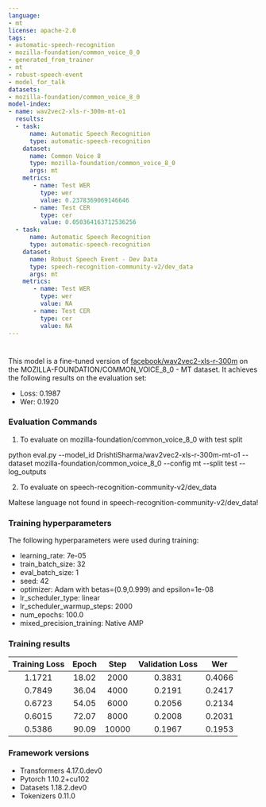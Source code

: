```yaml
---
language:
- mt
license: apache-2.0
tags:
- automatic-speech-recognition
- mozilla-foundation/common_voice_8_0
- generated_from_trainer
- mt
- robust-speech-event
- model_for_talk
datasets:
- mozilla-foundation/common_voice_8_0
model-index:
- name: wav2vec2-xls-r-300m-mt-o1
  results:
  - task: 
      name: Automatic Speech Recognition 
      type: automatic-speech-recognition
    dataset:
      name: Common Voice 8
      type: mozilla-foundation/common_voice_8_0
      args: mt
    metrics:
       - name: Test WER
         type: wer
         value: 0.2378369069146646
       - name: Test CER
         type: cer
         value: 0.050364163712536256       
  - task: 
      name: Automatic Speech Recognition
      type: automatic-speech-recognition
    dataset:
      name: Robust Speech Event - Dev Data
      type: speech-recognition-community-v2/dev_data
      args: mt
    metrics:
       - name: Test WER
         type: wer
         value: NA
       - name: Test CER
         type: cer
         value: NA
---
```


<!-- This model card has been generated automatically according to the information the Trainer had access to. You
should probably proofread and complete it, then remove this comment. -->

# 

This model is a fine-tuned version of [facebook/wav2vec2-xls-r-300m](https://huggingface.co/facebook/wav2vec2-xls-r-300m) on the MOZILLA-FOUNDATION/COMMON_VOICE_8_0 - MT dataset.
It achieves the following results on the evaluation set:
- Loss: 0.1987
- Wer: 0.1920

### Evaluation Commands

1. To evaluate on mozilla-foundation/common_voice_8_0 with test split

python eval.py --model_id DrishtiSharma/wav2vec2-xls-r-300m-mt-o1 --dataset mozilla-foundation/common_voice_8_0 --config mt --split test --log_outputs

2. To evaluate on speech-recognition-community-v2/dev_data

Maltese language not found in speech-recognition-community-v2/dev_data!


### Training hyperparameters

The following hyperparameters were used during training:
- learning_rate: 7e-05
- train_batch_size: 32
- eval_batch_size: 1
- seed: 42
- optimizer: Adam with betas=(0.9,0.999) and epsilon=1e-08
- lr_scheduler_type: linear
- lr_scheduler_warmup_steps: 2000
- num_epochs: 100.0
- mixed_precision_training: Native AMP

### Training results

| Training Loss | Epoch | Step  | Validation Loss | Wer    |
|:-------------:|:-----:|:-----:|:---------------:|:------:|
| 1.1721        | 18.02 | 2000  | 0.3831          | 0.4066 |
| 0.7849        | 36.04 | 4000  | 0.2191          | 0.2417 |
| 0.6723        | 54.05 | 6000  | 0.2056          | 0.2134 |
| 0.6015        | 72.07 | 8000  | 0.2008          | 0.2031 |
| 0.5386        | 90.09 | 10000 | 0.1967          | 0.1953 |


### Framework versions

- Transformers 4.17.0.dev0
- Pytorch 1.10.2+cu102
- Datasets 1.18.2.dev0
- Tokenizers 0.11.0

